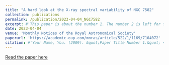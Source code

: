 ```yaml
---
title: "A hard look at the X-ray spectral variability of NGC 7582"
collection: publications
permalink: /publication/2023-04-04_NGC7582
excerpt: #'This paper is about the number 1. The number 2 is left for future work.'
date: 2023-04-04
venue: 'Monthly Notices of the Royal Astronomical Society'
paperurl: 'https://academic.oup.com/mnras/article/522/1/1169/7104072'
citation: #'Your Name, You. (2009). &quot;Paper Title Number 1.&quot; <i>Journal 1</i>. 1(1).'
---
```

<!-- This paper is about the number 1. The number 2 is left for future work. -->

[Read the paper here](https://academic.oup.com/mnras/article/522/1/1169/7104072)

<!-- Recommended citation: Your Name, You. (2009). "Paper Title Number 1." <i>Journal 1</i>. 1(1). -->